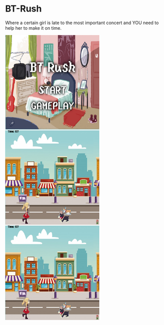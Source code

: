 <h1>BT-Rush</h1>
<p>Where a certain girl is late to the most important concert and YOU need to help her to make it on time.</p>
<img src="https://raw.githubusercontent.com/MyNameIsJingWei/BT-Rush/master/Project%20BT%20Rush/Capture.PNG" width="300" height="300"> 
<img src="https://raw.githubusercontent.com/MyNameIsJingWei/BT-Rush/master/lvl.PNG" width="300" height="300"> 
<img src="https://raw.githubusercontent.com/MyNameIsJingWei/BT-Rush/master/lvl.PNG" width="300" height="300"> 
